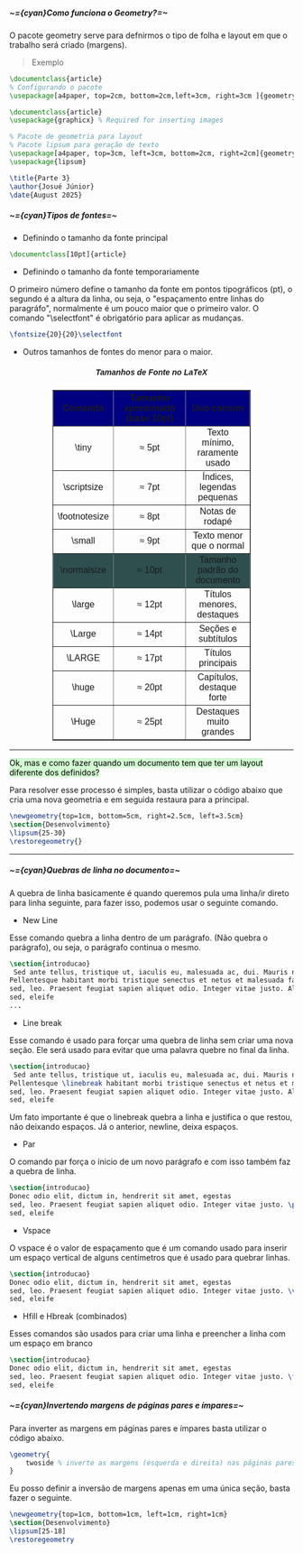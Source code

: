 ##### ~={cyan}Como funciona o Geometry?=~

O pacote geometry serve para defnirmos o tipo de folha e layout em que o trabalho será criado (margens).

> Exemplo

```tex
\documentclass{article}
% Configurando o pacote
\usepackage[a4paper, top=2cm, bottom=2cm,left=3cm, right=3cm ]{geometry}
```

```tex
\documentclass{article}
\usepackage{graphicx} % Required for inserting images

% Pacote de geometria para layout
% Pacote lipsum para geração de texto
\usepackage[a4paper, top=3cm, left=3cm, bottom=2cm, right=2cm]{geometry}
\usepackage{lipsum}

\title{Parte 3}
\author{Josué Júnior}
\date{August 2025}
```

##### ~={cyan}Tipos de fontes=~

-  Definindo o tamanho da fonte principal

```tex
\documentclass[10pt]{article}
```

-  Definindo o tamanho da fonte temporariamente 

O primeiro número define o tamanho da fonte em pontos tipográficos (pt), o segundo é a altura da linha, ou seja, o "espaçamento entre linhas do paragráfo", normalmente é um pouco maior que o primeiro valor. O comando "\selectfont" é obrigatório para aplicar as mudanças.

```tex
\fontsize{20}{20}\selectfont
```

-  Outros tamanhos de fontes do menor para o maior.

<div style="width: 70%; margin: auto; font-family: Arial, sans-serif;">
  <h5 style="text-align:center;">Tamanhos de Fonte no LaTeX</h5>
  <table border="1" cellspacing="0" cellpadding="8" style="width:100%; border-collapse:collapse; text-align:center;">
    <thead style="background:#000080;">
      <tr>
        <th>Comando</th>
        <th>Tamanho aproximado (base 10pt)</th>
        <th>Uso comum</th>
      </tr>
    </thead>
    <tbody>
      <tr>
        <td>\tiny</td>
        <td>≈ 5pt</td>
        <td>Texto mínimo, raramente usado</td>
      </tr>
      <tr>
        <td>\scriptsize</td>
        <td>≈ 7pt</td>
        <td>Índices, legendas pequenas</td>
      </tr>
      <tr>
        <td>\footnotesize</td>
        <td>≈ 8pt</td>
        <td>Notas de rodapé</td>
      </tr>
      <tr>
        <td>\small</td>
        <td>≈ 9pt</td>
        <td>Texto menor que o normal</td>
      </tr>
      <tr style="background:#2F4F4F;">
        <td>\normalsize</td>
        <td>≈ 10pt</td>
        <td>Tamanho padrão do documento</td>
      </tr>
      <tr>
        <td>\large</td>
        <td>≈ 12pt</td>
        <td>Títulos menores, destaques</td>
      </tr>
      <tr>
        <td>\Large</td>
        <td>≈ 14pt</td>
        <td>Seções e subtítulos</td>
      </tr>
      <tr>
        <td>\LARGE</td>
        <td>≈ 17pt</td>
        <td>Títulos principais</td>
      </tr>
      <tr>
        <td>\huge</td>
        <td>≈ 20pt</td>
        <td>Capítulos, destaque forte</td>
      </tr>
      <tr>
        <td>\Huge</td>
        <td>≈ 25pt</td>
        <td>Destaques muito grandes</td>
      </tr>
    </tbody>
  </table>
</div>

----

<mark style="background: #BBFABBA6;">Ok, mas e como fazer quando um documento tem que ter um layout diferente dos definidos?</mark>

Para resolver esse processo é simples, basta utilizar o código abaixo que cria uma nova geometria e em seguida restaura para a principal.

```tex
\newgeometry{top=1cm, bottom=5cm, right=2.5cm, left=3.5cm}
\section{Desenvolvimento}
\lipsum{25-30}
\restoregeometry{}
```

---
##### ~={cyan}Quebras de linha no documento=~

A quebra de linha basicamente é quando queremos pula uma linha/ir direto para linha seguinte, para fazer isso, podemos usar o seguinte comando.

-  New Line

Esse comando quebra a linha dentro de um parágrafo. (Não quebra o parágrafo), ou seja, o parágrafo continua o mesmo.

```tex
\section{introducao}
 Sed ante tellus, tristique ut, iaculis eu, malesuada ac, dui. Mauris nibh leo, facilisis non, adipiscing quis, ultrices a, dui.
Pellentesque habitant morbi tristique senectus et netus et malesuada fames ac turpis egestas. Donec odio elit, dictum in, \newline hendrerit sit amet, egestas
sed, leo. Praesent feugiat sapien aliquet odio. Integer vitae justo. Aliquam vestibulum fringilla lorem. Sed neque lectus, consectetuer at, consectetuer
sed, eleife
...
```

-  Line break

Esse comando é usado para forçar uma quebra de linha sem criar uma nova seção. Ele será usado para evitar que uma palavra quebre no final da linha.

```tex
\section{introducao}
 Sed ante tellus, tristique ut, iaculis eu, malesuada ac, dui. Mauris nibh leo, facilisis non, adipiscing quis, ultrices a, dui.
Pellentesque \linebreak habitant morbi tristique senectus et netus et malesuada fames ac turpis egestas. Donec odio elit, dictum in, hendrerit sit amet, egestas
sed, leo. Praesent feugiat sapien aliquet odio. Integer vitae justo. Aliquam vestibulum fringilla lorem. Sed neque lectus, consectetuer at, consectetuer
sed, eleife
```

Um fato importante é que o linebreak quebra a linha e justifica o que restou, não deixando espaços. Já o anterior, newline, deixa espaços.

-  Par

O comando par força o ínicio de um novo parágrafo e com isso também faz a quebra de linha.

```tex
\section{introducao}
Donec odio elit, dictum in, hendrerit sit amet, egestas
sed, leo. Praesent feugiat sapien aliquet odio. Integer vitae justo. \par Aliquam vestibulum fringilla lorem. Sed neque lectus, consectetuer at, consectetuer
sed, eleife
```

-  Vspace

O vspace é o valor de espaçamento que é um comando usado para inserir um espaço vertical de alguns centímetros que é usado para quebrar linhas.

```tex
\section{introducao}
Donec odio elit, dictum in, hendrerit sit amet, egestas
sed, leo. Praesent feugiat sapien aliquet odio. Integer vitae justo. \vspace{2cm} Aliquam vestibulum fringilla lorem. Sed neque lectus, consectetuer at, consectetuer
sed, eleife
```

-  Hfill e Hbreak (combinados)

Esses comandos são usados para criar uma linha e preencher a linha com um espaço em branco

```tex
\section{introducao}
Donec odio elit, dictum in, hendrerit sit amet, egestas
sed, leo. Praesent feugiat sapien aliquet odio. Integer vitae justo. \fill \break Aliquam vestibulum fringilla lorem. Sed neque lectus, consectetuer at, consectetuer
sed, eleife
```

##### ~={cyan}Invertendo margens de páginas pares e ímpares=~

Para inverter as margens em páginas pares e ímpares basta utilizar o código abaixo.

```LaTex
\geometry{
	twoside % inverte as margens (esquerda e direita) nas páginas pares e ímpares 
}
```

Eu posso definir a inversão de margens apenas em uma única seção, basta fazer o seguinte.

```tex
\newgeometry{top=1cm, bottom=1cm, left=1cm, right=1cm}
\section{Desenvolvimento}
\lipsum[25-18]
\restoregeometry
```

